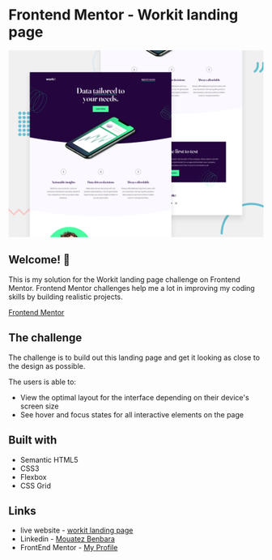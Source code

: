 # Frontend Mentor - Workit landing page

![Design preview for the Workit landing page coding challenge](./preview.jpg)

## Welcome! 👋

This is my solution for the Workit landing page challenge on Frontend Mentor. Frontend Mentor challenges help me a lot in improving my coding skills by building realistic projects.

[Frontend Mentor](https://www.frontendmentor.io)


## The challenge

The challenge is to build out this landing page and get it looking as close to the design as possible.

The users is able to:

- View the optimal layout for the interface depending on their device's screen size
- See hover and focus states for all interactive elements on the page

## Built with

- Semantic HTML5
- CSS3
- Flexbox
- CSS Grid

## Links 
- live website - [workit landing page](https://mouatezbenbara.github.io/workit-landing-page/)
- Linkedin - [Mouatez Benbara](https://www.linkedin.com/in/mouatez-o/) 
- FrontEnd Mentor - [My Profile](https://www.frontendmentor.io/profile/mouatezbenbara) 

